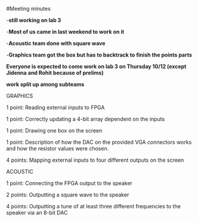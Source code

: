 #Meeting minutes

-**still working on lab 3**

-**Most of us came in last weekend to work on it**

-**Acoustic team done with square wave**

-**Graphics team got the box but has to backtrack to finish the points parts**



**Everyone is expected to come work on lab 3 on Thursday 10/12 (except Jidenna and Rohit because of prelims)**


**work split up among subteams**


GRAPHICS


1 point: Reading external inputs to FPGA

1 point: Correctly updating a 4-bit array dependent on the inputs

1 point: Drawing one box on the screen

1 point: Description of how the DAC on the provided VGA connectors works and how the resistor values were chosen.

4 points: Mapping external inputs to four different outputs on the screen



ACOUSTIC


1 point: Connecting the FPGA output to the speaker

2 points: Outputting a square wave to the speaker

4 points: Outputting a tune of at least three different frequencies to the speaker via an 8-bit DAC
